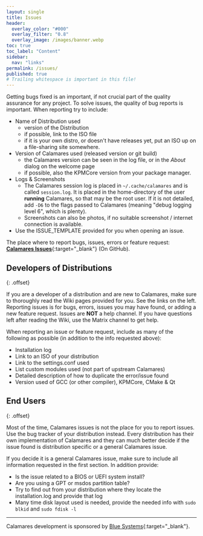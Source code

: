 ```yaml
---
layout: single
title: Issues
header:
  overlay_color: "#000"
  overlay_filter: "0.8"
  overlay_image: /images/banner.webp
toc: true
toc_label: "Content"
sidebar:
  nav: "links"
permalink: /issues/
published: true
# Trailing whitespace is important in this file!
---
```


Getting bugs fixed is an important, if not crucial part of the quality assurance for any project. To solve issues, the quality of bug reports is important.  When reporting try to include:

* Name of Distribution used
  * version of the Distribution
  * if possible, link to the ISO file
  * if it is your own distro, or doesn't have releases yet, put an ISO
    up on a file-sharing site somewhere.
* Version of Calamares used (released version or git build)
  * the Calamares version can be seen in the log file, or in the *About* dialog
    on the welcome page
  * if possible, also the KPMCore version from your package manager.
* Logs & Screenshots
  * The Calamares session log is placed in `~/.cache/calamares` and is called `session.log`.
    It is placed in the home-directory of the user **running** Calamares, so
    that may be the root user. If it is not detailed, add `-D6` to the
    flags passed to Calamares (meaning "debug logging level 6", which is plenty).
  * Screenshots can also be photos, if no suitable screenshot / internet connection is available.
* Use the ISSUE_TEMPLATE provided for you when opening an issue.

The place where to report bugs, issues, errors or feature request:  
[**Calamares Issues**](https://github.com/calamares/calamares/issues){:target="_blank"}   (On GitHub).

## Developers of Distributions
{: .offset}

If you are a developer of a distribution and are new to Calamares, make sure to thoroughly read the Wiki pages provided for you.  See the links on the left.  Reporting issues is for bugs, errors, issues you may have found, or adding a new feature request.  Issues are **NOT** a help channel.  If you have questions left after reading the Wiki,
use the Matrix channel to get help.

When reporting an issue or feature request, include as many of the following as possible (in addition to the info requested above):

* Installation log
* Link to an ISO of your distribution
* Link to the settings.conf used
* List custom modules used (not part of upstream Calamares)
* Detailed description of how to duplicate the error/issue found
* Version used of GCC (or other compiler), KPMCore, CMake & Qt


## End Users
{: .offset}

Most of the time, Calamares issues is not the place for you to report issues.
Use the bug tracker of your distribution instead.
Every distribution has their own implementation of Calamares and they can much better decide if the issue found is distribution specific or a general Calamares issue.

If you decide it is a general Calamares issue, make sure to include all information requested in the first section.  In addition provide:

* Is the issue related to a BIOS or UEFI system install?
* Are you using a GPT or msdos partition table?
* Try to find out from your distribution where they locate the installation.log and provide that log
* Many time disk layout used is needed, provide the needed info with `sudo blkid` and `sudo fdisk -l`

---

Calamares development is sponsored by [Blue Systems](https://www.blue-systems.com/){:target="_blank"}.
